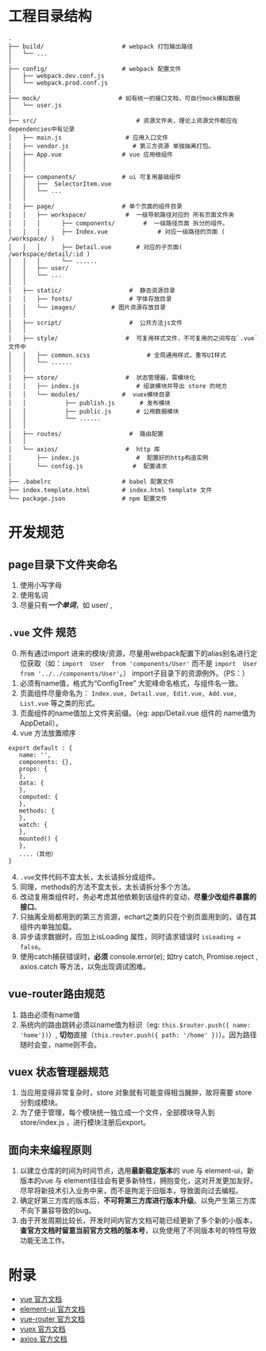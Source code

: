 # 工程目录结构

```
.
├── build/                      # webpack 打包输出路径
│   └── ...
│
├── config/                     # webpack 配置文件
│   ├── webpack.dev.conf.js
│   └── webpack.prod.conf.js
│
├── mock/                      # 如有统一的接口文档，可自行mock模拟数据
│   └── user.js
│
├── src/                            # 资源文件夹，理论上资源文件都应在dependencies中有记录
│   ├── main.js                  # 应用入口文件
│   ├── vendor.js                  # 第三方资源 单独抽离打包。
│   ├── App.vue                 # vue 应用根组件
│   │
│   │
│   ├── components/             # ui 可复用基础组件
│   │   ├──  SelectorItem.vue
│   │   └── ...
│   │
│   ├── page/                   # 单个页面的组件目录
│   │   ├── workspace/           #  一级导航路径对应的 所有页面文件夹
│   │   │      ├── components/        #  一级路径页面 拆分的组件。
│   │   │      ├── Index.vue              # 对应一级路径的页面 ( /workspace/ )
│   │   │      ├── Detail.vue       # 对应的子页面( /workspace/detail/:id )
│   │   │      └── ......
│   │   ├── user/
│   │   └── ...
│   │
│   ├── static/                   #  静态资源目录
│   │   ├── fonts/                # 字体存放目录
│   │   └── images/          # 图片资源存放目录
│   │
│   ├── script/                   #  公共方法js文件
│   │
│   ├── style/                   #  可复用样式文件，不可复用的之间写在`.vue`文件中
│   │   ├── common.scss                # 全局通用样式，重写UI样式
│   │   └── ......
│   │
│   ├── store/                   #  状态管理器，需模块化
│   │   ├── index.js                # 组装模块并导出 store 的地方
│   │   └── modules/            #  vuex模块目录
│   │           ├── publish.js       # 发布模块
│   │           ├── public.js       # 公用数据模块
│   │           └── ......
│   │
│   ├── routes/                   #  路由配置
│   │
│   └── axios/                   #  http 库
│       ├── index.js                #  配置好的http构造实例
│       └── config.js              #  配置请求
│
├── .babelrc                    # babel 配置文件
├── index.template.html         # index.html template 文件
└── package.json                # npm 配置文件
```

# 开发规范
## page目录下文件夹命名
1. 使用小写字母
2. 使用名词
3. 尽量只有***一个单词***，如 user/ ,

## `.vue` 文件 规范
0. 所有通过import 进来的模块/资源，尽量用webpack配置下的alias别名进行定位获取（如：` import  User  from 'components/User' `  而不是 ` import  User  from '../../components/User' `。） import子目录下的资源例外。（PS：）
1. 必须有name值，格式为“ConfigTree” 大驼峰命名格式，与组件名一致。
2. 页面组件尽量命名为： `Index.vue, Detail.vue, Edit.vue, Add.vue, List.vue` 等之类的形式。
2. 页面组件的name值加上文件夹前缀。（eg: app/Detail.vue 组件的 name值为AppDetail）。
3. vue 方法放置顺序
 ```
export default : {
    name: '',
    components: {},
    props: {
    },
    data: {
    },
    computed: {
    },
    methods: {
    },
    watch: {
    },
    mounted() {
    },
    ....（其他）
}
 ```
4. `.vue`文件代码不宜太长，太长请拆分成组件。
5. 同理，methods的方法不宜太长，太长请拆分多个方法。
6. 改动复用类组件时，务必考虑其他依赖到该组件的变动，**尽量少改组件暴露的接口**。
7. 只抽离全局都用到的第三方资源，echart之类的只在个别页面用到的，请在其组件内单独加载。
8. 异步请求数据时，应加上isLoading 属性，同时请求错误时 `isLoading = false`。
9. 使用catch捕获错误时，**必须** console.error(e); 如try catch, Promise.reject , axios.catch 等方法，以免出现调试困难。


## vue-router路由规范
1. 路由必须有name值
2. 系统内的路由跳转必须以name值为标识（eg:  `this.$router.push({ name: 'home'})`）, **切勿**直接（`this.router.push({ path: '/home' })`）。因为路径随时会变，name则不会。

## vuex 状态管理器规范
1. 当应用变得非常复杂时，store 对象就有可能变得相当臃肿，故将需要 store 分割成模块。
2. 为了便于管理，每个模块统一独立成一个文件，全部模块导入到 store/index.js ，进行模块注册后export。

## 面向未来编程原则
1. 以建立仓库的时间为时间节点，选用**最新稳定版本**的 vue 与 element-ui，新版本的vue 与 element往往会有更多新特性，拥抱变化，这对开发更加友好。尽早将新技术引入业务中来，而不是拘泥于旧版本，导致面向过去编程。
2. 确定好第三方库的版本后，**不可将第三方库进行版本升级**。以免产生第三方库不向下兼容导致的bug。
3. 由于开发周期比较长，开发时间内官方文档可能已经更新了多个新的小版本，**查官方文档时留意当前官方文档的版本号**，以免使用了不同版本号的特性导致功能无法工作。


# 附录
- [vue 官方文档](https://cn.vuejs.org/)
- [element-ui 官方文档](http://element.eleme.io/#/zh-CN/component/installation)
- [vue-router 官方文档](https://router.vuejs.org/zh-cn/)
- [vuex 官方文档](https://vuex.vuejs.org/zh-cn/)
- [axios 官方文档](https://github.com/mzabriskie/axios)
